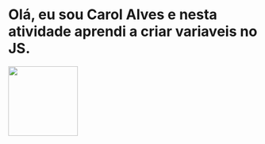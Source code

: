# Olá, eu sou Carol Alves e nesta atividade aprendi a criar variaveis no JS.

<img height="140" src=https://i.pinimg.com/originals/cd/bf/17/cdbf177d6ed2a801b1394b555a0f1b57.gif>
